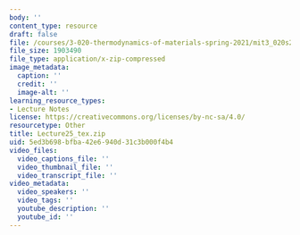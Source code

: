 ```yaml
---
body: ''
content_type: resource
draft: false
file: /courses/3-020-thermodynamics-of-materials-spring-2021/mit3_020s21_lecture25_tex.zip
file_size: 1903490
file_type: application/x-zip-compressed
image_metadata:
  caption: ''
  credit: ''
  image-alt: ''
learning_resource_types:
- Lecture Notes
license: https://creativecommons.org/licenses/by-nc-sa/4.0/
resourcetype: Other
title: Lecture25_tex.zip
uid: 5ed3b698-bfba-42e6-940d-31c3b000f4b4
video_files:
  video_captions_file: ''
  video_thumbnail_file: ''
  video_transcript_file: ''
video_metadata:
  video_speakers: ''
  video_tags: ''
  youtube_description: ''
  youtube_id: ''
---
```

